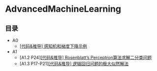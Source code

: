 # AdvancedMachineLearning

## 目录

* A0
  * [[代码&推导] 感知机和梯度下降示例](zh-CN/A0/perception_gradient_descent.ipynb)
* A1
  * [A1.2 P24][[代码&推导] Rosenblatt’s Perceptron算法求解二分类问题](zh-CN/A1/2-classification-rosenblatt.ipynb)
  * [A1.3 P17-P21][[代码&推导] 逻辑回归问题的极大似然解法](zh-CN/A1/3-logistic-regression-maximum-likelihood.ipynb)
